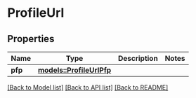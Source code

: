 # ProfileUrl

## Properties

Name | Type | Description | Notes
------------ | ------------- | ------------- | -------------
**pfp** | [**models::ProfileUrlPfp**](ProfileUrl_pfp.md) |  | 

[[Back to Model list]](../README.md#documentation-for-models) [[Back to API list]](../README.md#documentation-for-api-endpoints) [[Back to README]](../README.md)


